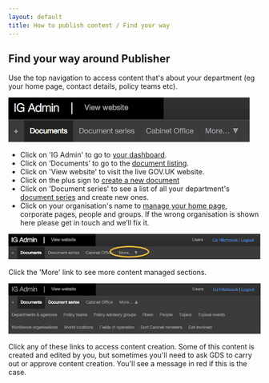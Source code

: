 ```yaml
---
layout: default
title: How to publish content / Find your way
---
```


## Find your way around Publisher

Use the top navigation to access content that's about your department (eg your home page, contact details, policy teams etc). 

![Top navigation 1](top-navigation-1.png)

* Click on 'IG Admin' to go to [your dashboard](http://alphagov.github.io/inside-government-admin-guide/first-steps/your-dashboard.html).
* Click on ‘Documents’ to go to the [document listing](http://alphagov.github.io/inside-government-admin-guide/first-steps/document-hub.html).
* Click on 'View website' to visit the live GOV.UK website.
* Click on the plus sign to [create a new document](http://alphagov.github.io/inside-government-admin-guide/creating-documents/create-a-new-doc.html)
* Click on 'Document series' to see a list of all your department's [document series](http://alphagov.github.io/inside-government-admin-guide/organisations-groups/document-series.html) and create new ones.
* Click on your organisation's name to [manage your home page](http://alphagov.github.io/inside-government-admin-guide/organisations-groups/organisation-home-page.html), corporate pages, people and groups. If the wrong organisation is shown here please get in touch and we’ll fix it.

![Top navigation 2](top-navigation-2.png)

Click the 'More' link to see more content managed sections.

![Top navigation 3](top-navigation-3.png)

Click any of these links to access content creation. Some of this content is created and edited by you, but sometimes you'll need to ask GDS to carry out or approve content creation. You'll see a message in red if this is the case.



	
